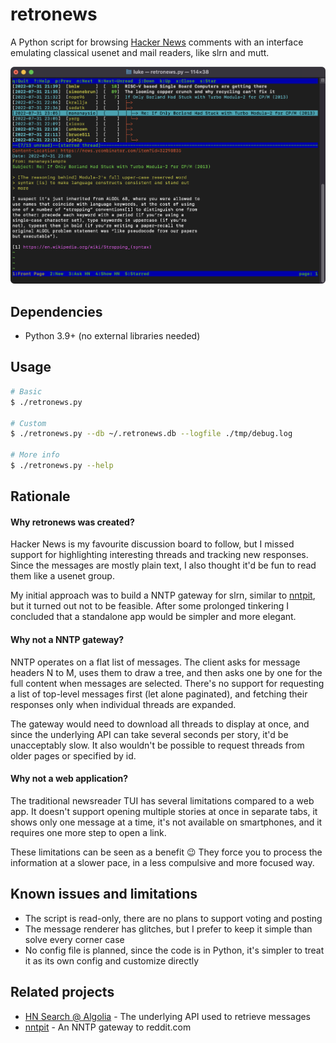 # retronews

A Python script for browsing [Hacker News](https://news.ycombinator.com/)
comments with an interface emulating classical usenet and mail readers,
like slrn and mutt.

<img src="screenshot.png" width="600" />

## Dependencies

- Python 3.9+ (no external libraries needed)

## Usage

```bash
# Basic
$ ./retronews.py

# Custom
$ ./retronews.py --db ~/.retronews.db --logfile ./tmp/debug.log

# More info
$ ./retronews.py --help
```

## Rationale

#### Why retronews was created?

Hacker News is my favourite discussion board to follow, but I missed support
for highlighting interesting threads and tracking new responses.
Since the messages are mostly plain text, I also thought it'd be fun
to read them like a usenet group.

My initial approach was to build a NNTP gateway for slrn,
similar to [nntpit](https://github.com/taviso/nntpit), but
it turned out not to be feasible.
After some prolonged tinkering I concluded that a standalone app
would be simpler and more elegant.

#### Why not a NNTP gateway?

NNTP operates on a flat list of messages.
The client asks for message headers N to M, uses them to draw a tree, and then
asks one by one for the full content when messages are selected.
There's no support for requesting a list of top-level messages first (let
alone paginated), and fetching their responses only when individual threads are expanded.

The gateway would need to download all threads to display at once, and since the
underlying API can take several seconds per story, it'd be unacceptably slow.
It also wouldn't be possible to request threads from older pages or specified by id.

#### Why not a web application?

The traditional newsreader TUI has several limitations compared to a web app.
It doesn't support opening multiple stories at once in separate
tabs, it shows only one message at a time, it's not available on smartphones,
and it requires one more step to open a link.


These limitations can be seen as a benefit :wink:
They force you to process the information at a slower pace, in
a less compulsive and more focused way.

## Known issues and limitations

- The script is read-only, there are no plans to support voting and posting
- The message renderer has glitches, but I prefer to keep it simple than solve
  every corner case
- No config file is planned, since the code is in Python, it's simpler to
  treat it as its own config and customize directly

## Related projects

- [HN Search @ Algolia](https://hn.algolia.com/about) - The underlying API used to retrieve messages
- [nntpit](https://github.com/taviso/nntpit) - An NNTP gateway to reddit.com
